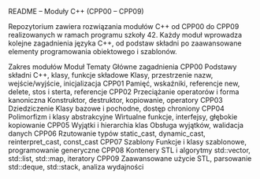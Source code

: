README – Moduły C++ (CPP00 – CPP09)

Repozytorium zawiera rozwiązania modułów C++ od CPP00 do CPP09 realizowanych w ramach programu szkoły 42.
Każdy moduł wprowadza kolejne zagadnienia języka C++, od podstaw składni po zaawansowane elementy programowania obiektowego i szablonów.

Zakres modułów
Moduł	Tematy	Główne zagadnienia
CPP00	Podstawy składni C++, klasy, funkcje składowe	Klasy, przestrzenie nazw, wejście/wyjście, inicjalizacja
CPP01	Pamięć, wskaźniki, referencje	new, delete, stos i sterta, referencje
CPP02	Przeciążanie operatorów i forma kanoniczna	Konstruktor, destruktor, kopiowanie, operatory
CPP03	Dziedziczenie	Klasy bazowe i pochodne, dostęp chroniony
CPP04	Polimorfizm i klasy abstrakcyjne	Wirtualne funkcje, interfejsy, głębokie kopiowanie
CPP05	Wyjątki i hierarchia klas	Obsługa wyjątków, walidacja danych
CPP06	Rzutowanie typów	static_cast, dynamic_cast, reinterpret_cast, const_cast
CPP07	Szablony	Funkcje i klasy szablonowe, programowanie generyczne
CPP08	Kontenery STL i algorytmy	std::vector, std::list, std::map, iteratory
CPP09	Zaawansowane użycie STL, parsowanie	std::deque, std::stack, analiza wydajności
